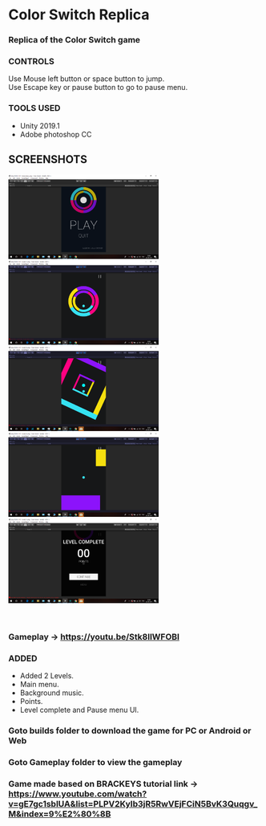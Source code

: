 # Color Switch Replica

### Replica of the Color Switch game</br>


### CONTROLS
Use Mouse left button or space button to jump.</br>
Use Escape key or pause button to go to pause menu.</br>

### TOOLS USED
* Unity 2019.1</br>
* Adobe photoshop CC</br>

## SCREENSHOTS
<p>
<img src = "Color%20Switch/Screenshots/Screenshot%20(51).png" width = "300"/>
<img src = "Color%20Switch/Screenshots/Screenshot%20(55).png" width = "300"/>
<img src = "Color%20Switch/Screenshots/Screenshot%20(63).png" width = "300"/>
<img src = "Color%20Switch/Screenshots/Screenshot%20(68).png" width = "300"/>
<img src = "Color%20Switch/Screenshots/Screenshot%20(70).png" width = "300"/></p></br>

### Gameplay -> https://youtu.be/Stk8llWFOBI


### ADDED
* Added 2 Levels.</br>
* Main menu.</br>
* Background music.</br>
* Points.</br>
* Level complete and Pause menu UI.</br>


### Goto builds folder to download the game for PC or Android or Web
### Goto Gameplay folder to view the gameplay

### Game made based on BRACKEYS tutorial link -> https://www.youtube.com/watch?v=gE7gc1sblUA&list=PLPV2KyIb3jR5RwVEjFCiN5BvK3Quqgv_M&index=9%E2%80%8B
</br>
